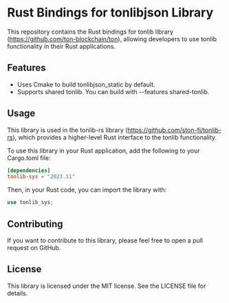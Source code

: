 # Rust Bindings for tonlibjson Library

This repository contains the Rust bindings for tonlib library (https://github.com/ton-blockchain/ton), allowing developers to use tonlib functionality in their Rust applications.

## Features
* Uses Cmake to build tonlibjson_static by default.
* Supports shared tonlib. You can build with --features shared-tonlib.

## Usage
This library is used in the tonlib-rs library (https://github.com/ston-fi/tonlib-rs), which provides a higher-level Rust interface to the tonlib functionality.

To use this library in your Rust application, add the following to your Cargo.toml file:

```toml
[dependencies]
tonlib-sys = "2023.11"
```

Then, in your Rust code, you can import the library with:

```rust
use tonlib_sys;
```

## Contributing

If you want to contribute to this library, please feel free to open a pull request on GitHub.

## License
This library is licensed under the MIT license. See the LICENSE file for details.